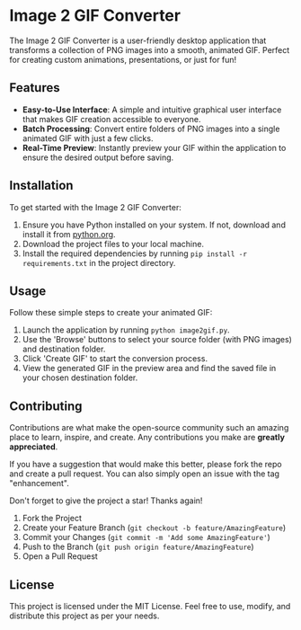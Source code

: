 # Image 2 GIF Converter

The Image 2 GIF Converter is a user-friendly desktop application that transforms a collection of PNG images into a smooth, animated GIF. Perfect for creating custom animations, presentations, or just for fun!

## Features

- **Easy-to-Use Interface**: A simple and intuitive graphical user interface that makes GIF creation accessible to everyone.
- **Batch Processing**: Convert entire folders of PNG images into a single animated GIF with just a few clicks.
- **Real-Time Preview**: Instantly preview your GIF within the application to ensure the desired output before saving.

## Installation

To get started with the Image 2 GIF Converter:

1. Ensure you have Python installed on your system. If not, download and install it from [python.org](https://www.python.org/downloads/).
2. Download the project files to your local machine.
3. Install the required dependencies by running `pip install -r requirements.txt` in the project directory.

## Usage

Follow these simple steps to create your animated GIF:

1. Launch the application by running `python image2gif.py`.
2. Use the 'Browse' buttons to select your source folder (with PNG images) and destination folder.
3. Click 'Create GIF' to start the conversion process.
4. View the generated GIF in the preview area and find the saved file in your chosen destination folder.

## Contributing

Contributions are what make the open-source community such an amazing place to learn, inspire, and create. Any contributions you make are **greatly appreciated**.

If you have a suggestion that would make this better, please fork the repo and create a pull request. You can also simply open an issue with the tag "enhancement".

Don't forget to give the project a star! Thanks again!

1. Fork the Project
2. Create your Feature Branch (`git checkout -b feature/AmazingFeature`)
3. Commit your Changes (`git commit -m 'Add some AmazingFeature'`)
4. Push to the Branch (`git push origin feature/AmazingFeature`)
5. Open a Pull Request

## License

This project is licensed under the MIT License. Feel free to use, modify, and distribute this project as per your needs.
